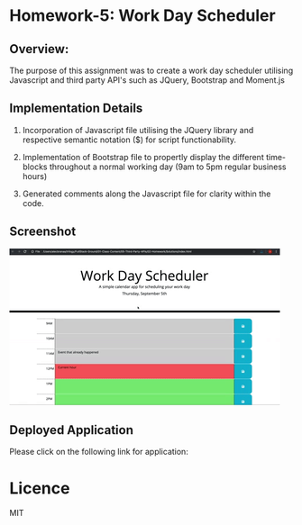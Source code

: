# Homework-5: Work Day Scheduler

## Overview:

The purpose of this assignment was to create a work day scheduler utilising Javascript and third party API's such as JQuery, Bootstrap and Moment.js

## Implementation Details

1. Incorporation of Javascript file utilising the JQuery library and respective semantic notation ($) for script functionability.

2. Implementation of Bootstrap file to propertly display the different time-blocks throughout a normal working day (9am to 5pm regular business hours)

3. Generated comments along the Javascript file for clarity within the code.

## Screenshot

![A user clicks on slots on the color-coded calendar and edits the events.](./Assets/05-third-party-apis-homework-demo.gif)

## Deployed Application

Please click on the following link for application:

# Licence

MIT
